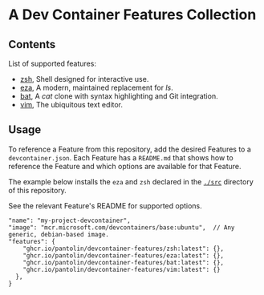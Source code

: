 # A Dev Container Features Collection

## Contents

List of supported features:

- [zsh](https://www.zsh.org), Shell designed for interactive use.
- [eza](https://github.com/eza-community/eza), A modern, maintained replacement for _ls_.
- [bat](https://github.com/sharkdp/bat), A _cat_ clone with syntax highlighting and Git integration.
- [vim](https://www.vim.org), The ubiquitous text editor.


## Usage

To reference a Feature from this repository, add the desired Features to a `devcontainer.json`. Each Feature has a `README.md` that shows how to reference the Feature and which options are available for that Feature.

The example below installs the `eza` and `zsh` declared in the [`./src`](./src) directory of this
repository.

See the relevant Feature's README for supported options.

```jsonc
"name": "my-project-devcontainer",
"image": "mcr.microsoft.com/devcontainers/base:ubuntu",  // Any generic, debian-based image.
"features": {
    "ghcr.io/pantolin/devcontainer-features/zsh:latest": {},
    "ghcr.io/pantolin/devcontainer-features/eza:latest": {},
    "ghcr.io/pantolin/devcontainer-features/bat:latest": {},
    "ghcr.io/pantolin/devcontainer-features/vim:latest": {}
  },
}
```